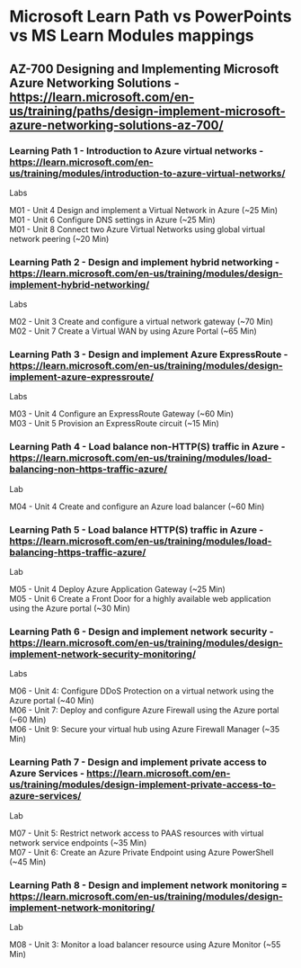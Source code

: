 # Microsoft Learn Path vs PowerPoints vs MS Learn Modules mappings

## AZ-700 Designing and Implementing Microsoft Azure Networking Solutions - https://learn.microsoft.com/en-us/training/paths/design-implement-microsoft-azure-networking-solutions-az-700/

### Learning Path 1 - Introduction to Azure virtual networks - https://learn.microsoft.com/en-us/training/modules/introduction-to-azure-virtual-networks/ 

Labs <br>

M01 - Unit 4 Design and implement a Virtual Network in Azure (~25 Min) <br>
M01 - Unit 6 Configure DNS settings in Azure (~25 Min) <br>
M01 - Unit 8 Connect two Azure Virtual Networks using global virtual network peering (~20 Min) <br>

### Learning Path 2 - Design and implement hybrid networking - https://learn.microsoft.com/en-us/training/modules/design-implement-hybrid-networking/

Labs <BR>

M02 - Unit 3 Create and configure a virtual network gateway (~70 Min) <br>
M02 - Unit 7 Create a Virtual WAN by using Azure Portal (~65 Min) <BR>

### Learning Path 3 - Design and implement Azure ExpressRoute - https://learn.microsoft.com/en-us/training/modules/design-implement-azure-expressroute/ 
Labs <br>

M03 - Unit 4 Configure an ExpressRoute Gateway (~60 Min) <br>
M03 - Unit 5 Provision an ExpressRoute circuit (~15 Min) <br>

### Learning Path 4 - Load balance non-HTTP(S) traffic in Azure - https://learn.microsoft.com/en-us/training/modules/load-balancing-non-https-traffic-azure/ 

Lab <br>

M04 - Unit 4 Create and configure an Azure load balancer (~60 Min) <br>

### Learning Path 5 - Load balance HTTP(S) traffic in Azure - https://learn.microsoft.com/en-us/training/modules/load-balancing-https-traffic-azure/ 

Lab <br>

M05 - Unit 4 Deploy Azure Application Gateway (~25 Min) <br>
M05 - Unit 6 Create a Front Door for a highly available web application using the Azure portal (~30 Min) <br>

### Learning Path 6 - Design and implement network security - https://learn.microsoft.com/en-us/training/modules/design-implement-network-security-monitoring/

Labs <br>

M06 - Unit 4:  Configure DDoS Protection on a virtual network using the Azure portal (~40 Min)​ <br>
M06 - Unit 7:  Deploy and configure Azure Firewall using the Azure portal (~60 Min)​ <br>
M06 - Unit 9:  Secure your virtual hub using Azure Firewall Manager (~35 Min)​ <br>

### Learning Path 7 - Design and implement private access to Azure Services - https://learn.microsoft.com/en-us/training/modules/design-implement-private-access-to-azure-services/ 

Lab <br>

M07 - Unit 5:  Restrict network access to PAAS resources with virtual network service endpoints (~35 Min)​ <br>
M07 - Unit 6:  Create an Azure Private Endpoint using Azure PowerShell (~45 Min)​ <br>

### Learning Path 8 - Design and implement network monitoring = https://learn.microsoft.com/en-us/training/modules/design-implement-network-monitoring/ 

Lab <br>

M08 - Unit 3:  Monitor a load balancer resource using Azure Monitor (~55 Min)​ <br>
